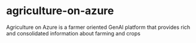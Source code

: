 # agriculture-on-azure
Agriculture on Azure is a farmer oriented GenAI platform that provides rich and consolidated information about farming and crops
